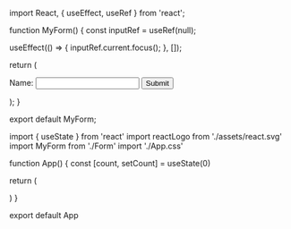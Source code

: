 import React, { useEffect, useRef } from 'react';

function MyForm() {
  const inputRef = useRef(null);

  useEffect(() => {
    inputRef.current.focus();
  }, []);

  return (
    <form>
      <label>
        Name:
        <input type="text" ref={inputRef} />
      </label>
      <input type="submit" value="Submit" />
    </form>
  );
}

export default MyForm;

import { useState } from 'react'
import reactLogo from './assets/react.svg'
import MyForm from './Form'
import './App.css'

function App() {
  const [count, setCount] = useState(0)

  return (
    <div className="App">
     <MyForm/>
    </div>
  )
}

export default App

